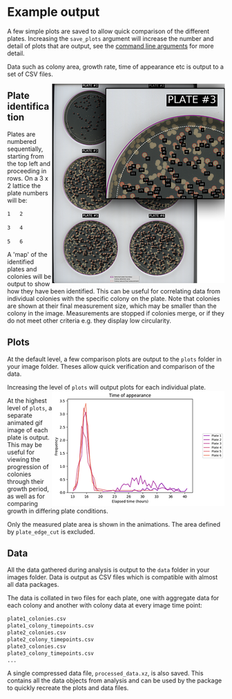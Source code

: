 # Example output
A few simple plots are saved to allow quick comparison of the different plates. Increasing the `save_plots` argument will increase the number and detail of plots that are output, see the [command line arguments](command_line_arguments.md) for more detail.

Data such as colony area, growth rate, time of appearance etc is output to a set of CSV files.

<img align="right" src="../images/plate_map_small.png">

## Plate identification
Plates are numbered sequentially, starting from the top left and proceeding in rows. On a 3 x 2 lattice the plate numbers will be:
```
1   2

3   4

5   6
```
A 'map' of the identified plates and colonies will be output to show how they have been identified. This can be useful for correlating data from individual colonies with the specific colony on the plate. Note that colonies are shown at their final measurement size, which may be smaller than the colony in the image. Measurements are stopped if colonies merge, or if they do not meet other criteria e.g. they display low circularity.

## Plots
At the default level, a few comparison plots are output to the `plots` folder in your image folder. Theses allow quick verification and comparison of the data.

Increasing the level of `plots` will output plots for each individual plate.
<img align="right" src="../images/time_of_appearance_small.png">

At the highest level of `plots`, a separate animated gif image of each plate is output. This may be useful for viewing the progression of colonies through their growth period, as well as for comparing growth in differing plate conditions.

Only the measured plate area is shown in the animations. The area defined by `plate_edge_cut` is excluded.

## Data
All the data gathered during analysis is output to the `data` folder in your images folder. Data is output as CSV files which is compatible with almost all data packages.

The data is collated in two files for each plate, one with aggregate data for each colony and another with colony data at every image time point:

```
plate1_colonies.csv
plate1_colony_timepoints.csv
plate2_colonies.csv
plate2_colony_timepoints.csv
plate3_colonies.csv
plate3_colony_timepoints.csv
...
```

A single compressed data file, `processed_data.xz`, is also saved. This contains all the data objects from analysis and can be used by the package to quickly recreate the plots and data files.